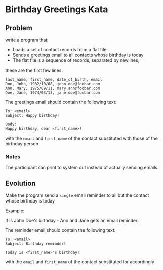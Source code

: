 # Birthday Greetings Kata


## Problem
write a program that:
- Loads a set of contact records from a flat file
- Sends a greetings email to all contacts whose birthday is today
- The flat file is a sequence of records, separated by newlines; 

these are the first few lines:

```
last_name, first_name, date_of_birth, email
Doe, John, 1982/10/08, john.doe@foobar.com
Ann, Mary, 1975/09/11, mary.ann@foobar.com
Doe, Jane, 1974/03/13, jane.doe@foobar.com
```

The greetings email should contain the following text:

```
To: <email>
Subject: Happy birthday!

Body:
Happy birthday, dear <first_name>!
```

with the `email` and `first_name` of the contact substituted with those of the birthday person

### Notes

The participant can print to system out instead of actually sending emails

## Evolution

Make the program send a `single` email reminder to all but the contact whose birthday is today


Example:

It is John Doe's birthday - Ann and Jane gets an email reminder.

The reminder email should contain the following text:

```
To: <email>
Subject: Birthday reminder!

Today is <first_name>'s birthday!
```

with the `email` and `first_name` of the contact substituted for accordingly

